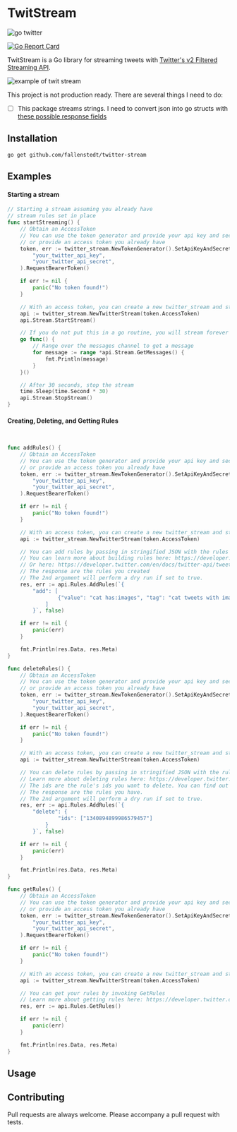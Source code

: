 # TwitStream

![go twitter](./go-twitter.png)

[![Go Report Card](https://goreportcard.com/badge/github.com/fallenstedt/twitter-stream)](https://goreportcard.com/report/github.com/fallenstedt/twitter-stream)


TwitStream is a Go library for streaming tweets with [Twitter's v2 Filtered Streaming API](https://developer.twitter.com/en/docs/twitter-api/tweets/filtered-stream/introduction).

![example of twit stream](./example.gif)

This project is not production ready. There are several things I need to do: 
- [ ] This package streams strings. I need to convert json into go structs with [these possible response fields](https://developer.twitter.com/en/docs/twitter-api/tweets/filtered-stream/api-reference/get-tweets-search-stream)  


## Installation

`go get github.com/fallenstedt/twitter-stream`


## Examples

#### Starting a stream

```go
// Starting a stream assuming you already have
// stream rules set in place
func startStreaming() {
	// Obtain an AccessToken
	// You can use the token generator and provide your api key and secret
	// or provide an access token you already have
	token, err := twitter_stream.NewTokenGenerator().SetApiKeyAndSecret(
		"your_twitter_api_key",
		"your_twitter_api_secret",
	).RequestBearerToken()

	if err != nil {
		panic("No token found!")
	}

	// With an access token, you can create a new twitter_stream and start streaming
	api := twitter_stream.NewTwitterStream(token.AccessToken)
	api.Stream.StartStream()

	// If you do not put this in a go routine, you will stream forever
	go func() {
		// Range over the messages channel to get a message
		for message := range *api.Stream.GetMessages() {
			fmt.Println(message)
		}
	}()

	// After 30 seconds, stop the stream
	time.Sleep(time.Second * 30)
	api.Stream.StopStream()
}
```

#### Creating, Deleting, and Getting Rules

```go


func addRules() {
	// Obtain an AccessToken
	// You can use the token generator and provide your api key and secret
	// or provide an access token you already have
	token, err := twitter_stream.NewTokenGenerator().SetApiKeyAndSecret(
		"your_twitter_api_key",
		"your_twitter_api_secret",
	).RequestBearerToken()

	if err != nil {
		panic("No token found!")
	}

	// With an access token, you can create a new twitter_stream and start adding rules
	api := twitter_stream.NewTwitterStream(token.AccessToken)

	// You can add rules by passing in stringified JSON with the rules you want to add
	// You can learn more about building rules here: https://developer.twitter.com/en/docs/twitter-api/tweets/filtered-stream/integrate/build-a-rule
	// Or here: https://developer.twitter.com/en/docs/twitter-api/tweets/filtered-stream/api-reference/post-tweets-search-stream-rules
	// The response are the rules you created
	// The 2nd argument will perform a dry run if set to true.
	res, err := api.Rules.AddRules(`{
		"add": [
				{"value": "cat has:images", "tag": "cat tweets with images"}
			]
		}`, false)

	if err != nil {
		panic(err)
	}

	fmt.Println(res.Data, res.Meta)
}

func deleteRules() {
	// Obtain an AccessToken
	// You can use the token generator and provide your api key and secret
	// or provide an access token you already have
	token, err := twitter_stream.NewTokenGenerator().SetApiKeyAndSecret(
		"your_twitter_api_key",
		"your_twitter_api_secret",
	).RequestBearerToken()

	if err != nil {
		panic("No token found!")
	}

	// With an access token, you can create a new twitter_stream and start deleting rules
	api := twitter_stream.NewTwitterStream(token.AccessToken)

	// You can delete rules by passing in stringified JSON with the rules you want to delete
	// Learn more about deleting rules here: https://developer.twitter.com/en/docs/twitter-api/tweets/filtered-stream/api-reference/post-tweets-search-stream-rules
	// The ids are the rule's ids you want to delete. You can find out how to get your ids in the below example
	// The response are the rules you have.
	// The 2nd argument will perform a dry run if set to true.
	res, err := api.Rules.AddRules(`{
		"delete": {
				"ids": ["1340894899986579457"]
			}
		}`, false)

	if err != nil {
		panic(err)
	}

	fmt.Println(res.Data, res.Meta)
}

func getRules() {
	// Obtain an AccessToken
	// You can use the token generator and provide your api key and secret
	// or provide an access token you already have
	token, err := twitter_stream.NewTokenGenerator().SetApiKeyAndSecret(
		"your_twitter_api_key",
		"your_twitter_api_secret",
	).RequestBearerToken()

	if err != nil {
		panic("No token found!")
	}

	// With an access token, you can create a new twitter_stream and start getting your rules
	api := twitter_stream.NewTwitterStream(token.AccessToken)

	// You can get your rules by invoking GetRules
	// Learn more about getting rules here: https://developer.twitter.com/en/docs/twitter-api/tweets/filtered-stream/api-reference/get-tweets-search-stream-rules
	res, err := api.Rules.GetRules()

	if err != nil {
		panic(err)
	}

	fmt.Println(res.Data, res.Meta)
}

```



## Usage



## Contributing

Pull requests are always welcome. Please accompany a pull request with tests. 


